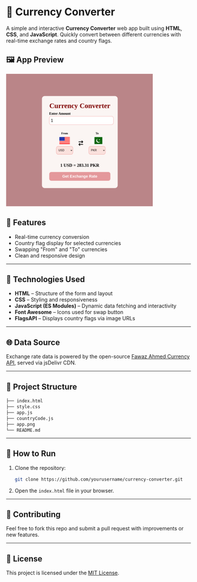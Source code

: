 
# 💱 Currency Converter

A simple and interactive **Currency Converter** web app built using **HTML**, **CSS**, and **JavaScript**. Quickly convert between different currencies with real-time exchange rates and country flags.

## 🖼️ App Preview

<img src="./app.png" alt="Currency Converter Preview" width="400"/>

## 🚀 Features

- Real-time currency conversion
- Country flag display for selected currencies
- Swapping "From" and "To" currencies
- Clean and responsive design

---

## 🔧 Technologies Used

- **HTML** – Structure of the form and layout
- **CSS** – Styling and responsiveness
- **JavaScript (ES Modules)** – Dynamic data fetching and interactivity
- **Font Awesome** – Icons used for swap button
- **FlagsAPI** – Displays country flags via image URLs

---

## 🌐 Data Source

Exchange rate data is powered by the open-source [Fawaz Ahmed Currency API](https://github.com/fawazahmed0/currency-api), served via jsDelivr CDN.

---

## 📂 Project Structure

```
├── index.html
├── style.css
├── app.js
├── countryCode.js
├── app.png
└── README.md
```

---

## 📜 How to Run

1. Clone the repository:
   ```bash
   git clone https://github.com/yourusername/currency-converter.git
   ```

2. Open the `index.html` file in your browser.

---

## 🙌 Contributing

Feel free to fork this repo and submit a pull request with improvements or new features.

---

## 📃 License

This project is licensed under the [MIT License](LICENSE).